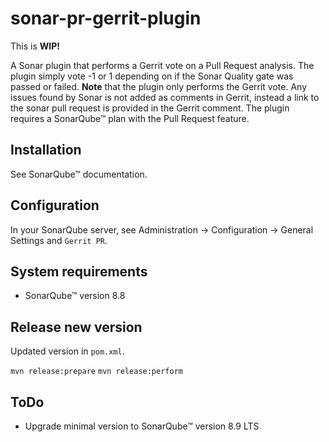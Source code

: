 # sonar-pr-gerrit-plugin

This is **WIP!**

A Sonar plugin that performs a Gerrit vote on a Pull Request analysis. The plugin simply vote -1 or 1 depending on if the Sonar Quality gate was passed or failed. **Note** that the plugin only performs the Gerrit vote. Any issues found by Sonar is not added as comments in Gerrit, instead a link to the sonar pull request is provided in the Gerrit comment. The plugin requires a SonarQube™ plan with the Pull Request feature. 


## Installation

See SonarQube™ documentation.

## Configuration

In your SonarQube server, see Administration -> Configuration -> General Settings and `Gerrit PR`.

## System requirements 

* SonarQube™ version 8.8

## Release new version

Updated version in `pom.xml`.

`mvn release:prepare`
`mvn release:perform`


## ToDo

* Upgrade minimal version to SonarQube™ version 8.9 LTS
